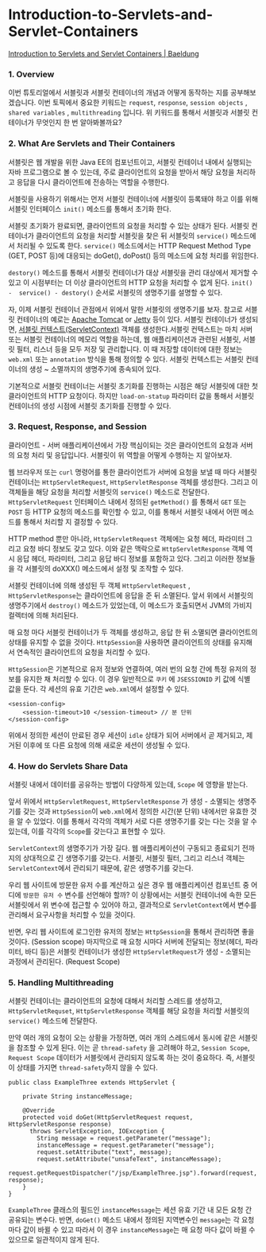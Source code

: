 # Introduction-to-Servlets-and-Servlet-Containers
[Introduction to Servlets and Servlet Containers | Baeldung](https://www.baeldung.com/java-servlets-containers-intro)

### 1. Overview

이번 튜토리얼에서 서블릿과 서블릿 컨테이너의 개념과 어떻게 동작하는 지를 공부해보겠습니다. 이번 토픽에서 중요한 키워드는 `request`, `response`, `session objects` , `shared variables` , `multithreading`  입니다. 위 키워드를 통해서 서블릿과 서블릿 컨테이너가 무엇인지 한 번 알아봐볼까요?

### 2. What Are Servlets and Their Containers

서블릿은 웹 개발을 위한 Java EE의 컴포넌트이고, 서블릿 컨테이너 내에서 실행되는 자바 프로그램으로 볼 수 있는데, 주로 클라이언트의 요청을 받아서 해당 요청을 처리하고 응답을 다시 클라이언트에 전송하는 역할을 수행한다.

서블릿을 사용하기 위해서는 먼저 서블릿 컨테이너에 서블릿이 등록돼야 하고 이를 위해 서블릿 인터페이스 `init()` 메소드를 통해서 초기화 한다.

서블릿 초기화가 완료되면, 클라이언트의 요청을 처리할 수 있는 상태가 된다. 서블릿 컨테이너가 클라이언트의 요청을 처리할 서블릿을 찾은 뒤 서블릿의 `service()` 메소드에서 처리될 수 있도록 한다. `service()` 메소드에서는 HTTP Request Method Type (GET, POST 등)에 대응되는 doGet(), doPost() 등의 메소드에 요청 처리를 위임한다.

`destory()` 메소드를 통해서 서블릿 컨테이너가 대상 서블릿을 관리 대상에서 제거할 수 있고 이 시점부터는 더 이상 클라이언트의 HTTP 요청을 처리할 수 없게 된다. `init() -  service() - destory()`  순서로 서블릿의 생명주기를 설명할 수 있다.

자, 이제 서블릿 컨테이너 관점에서 위에서 말한 서블릿의 생명주기를 보자.  참고로 서블릿 컨테이너의 예로는  [Apache Tomcat](https://www.baeldung.com/tomcat)  or  [Jetty](https://www.baeldung.com/deploy-to-jetty)  등이 있다. 서블릿 컨테이너가 생성되면,  [서블릿 컨텍스트(ServletContext)](https://www.baeldung.com/context-servlet-initialization-param)  객체를 생성한다.서블릿 컨텍스트는 마치 서버 또는 서블릿 컨테이너의 메모리 역할을 하는데, 웹 애플리케이션과 관련된 서블릿, 서블릿 필터, 리스너 등을 모두 저장 및  관리합니다. 이 때 저장할 데이터에 대한 정보는 `web.xml` 또는 `annotation` 방식을 통해 정의할 수 있다. 서블릿 컨텍스트는 서블릿 컨테이너의 생성 ~ 소멸까지의 생명주기에 종속되어 있다.

기본적으로 서블릿 컨테이너는 서블릿 초기화를 진행하는 시점은 해당 서블릿에 대한 첫 클라이언트의 HTTP 요청이다. 하지만 `load-on-statup` 파라미터 값을 통해서 서블릿 컨테이너의 생성 시점에 서블릿 초기화를 진행할 수 있다.

### 3. Request, Response, and Session

클라이언트 - 서버 애플리케이션에서 가장 핵심이되는 것은 클라이언트의 요청과 서버의 요청 처리 및 응답입니다. 서블릿이 위 역할을 어떻게 수행하는 지 알아보자.

웹 브라우저 또는 `curl` 명령어를 통한 클라이언트가 서버에 요청을 보낼 때 마다 서블릿 컨테이너는 `HttpServletRequest`, `HttpServletResponse` 객체를 생성한다. 그리고 이 객체들을 해당 요청을 처리할 서블릿의 `service()` 메소드로 전달한다. `HttpServletRequest`  인터페이스 내에서 정의된 `getMethod()` 를 통해서 `GET` 또는 `POST`  등 HTTP 요청의 메소드를 확인할 수 있고, 이를 통해서 서블릿 내에서 어떤 메소드를 통해서 처리할 지 결정할 수 있다.

HTTP method 뿐만 아니라, `HttpServletRequest` 객체에는 요청 헤더, 파라미터 그리고 요청 바디 정보도 갖고 있다. 이와 같은 맥락으로 `HttpServletResponse` 객체 역시 응답 헤더, 파라미터, 그리고 응답 바디 정보를 포함하고 있다. 그리고 이러한 정보들을 각 서블릿의 doXXX() 메소드에서 설정 및 조작할 수 있다.

서블릿 컨테이너에 의해 생성된 두 객체 `HttpServletRequest` , `HttpServletResponse`는 클라이언트에 응답을 준 뒤 소멸된다. 앞서 위에서 서블릿의 생명주기에서 `destroy()` 메소드가 있었는데, 이 메소드가 호출되면서 JVM의 가비지 컬렉터에 의해 처리된다.

매 요청 마다 서블릿 컨테이너가 두 객체를 생성하고, 응답 한 뒤 소멸되면 클라이언트의 상태를 유지할 수 없을 것이다.  `HttpSession`을 사용하면 클라이언트의 상태를 유지해서 연속적인 클라이언트의 요청을 처리할 수 있다.

`HttpSession`은 기본적으로 유저 정보와 연결하여, 여러 번의 요청 간에 특정 유저의 정보를 유지한 채 처리할 수 있다. 이 경우 일반적으로 `쿠키` 에 `JSESSIONID` 키 값에 식별 값을 둔다. 각 세션의 유효 기간은 `web.xml`에서 설정할 수 있다.

```
<session-config>
	<session-timeout>10	</session-timeout> // 분 단위
</session-config>
```

위에서 정의한 세션이 만료된 경우 세션이 `idle` 상태가 되어 서버에서 곧 제거되고, 제거된 이후에 또 다른 요청에 의해 새로운 세션이 생성될 수 있다.


### 4. How do  Servlets Share Data

서블릿 내에서 데이터를 공유하는 방법이 다양하게 있는데, `Scope` 에 영향을 받는다.

앞서 위에서 `HttpServletRequest`, `HttpServletResponse` 가 생성 - 소멸되는 생명주기를 갖는 것과 `HttpSession`이 `web.xml`에서 정의한 시간(분 단위) 내에서만 유효한 것을 알 수 있었다. 이를 통해서 각각의 객체가 서로 다른 생명주기를 갖는 다는 것을 알 수 있는데, 이를 각각의 `Scope`를 갖는다고 표현할 수 있다.

`ServletContext`의 생명주기가 가장 길다. 웹 애플리케이션이 구동되고 종료되기 전까지의 상대적으로 긴 생명주기를 갖는다. 서블릿, 서블릿 필터, 그리고 리스너 객체는 `ServletContext`에서 관리되기 때문에, 같은 생명주기를 갖는다.

우리 웹 사이트에 방문한 유저 수를 계산하고 싶은 경우 웹 애플리케이션 컴포넌트 중 어디에 `방문한 유저 수` 변수를 선언해야 할까?  이 상황에서는 서블릿 컨테이너에 속한 모든 서블릿에서 위 변수에 접근할 수 있어야 하고, 결과적으로 `ServletContext`에서 변수를 관리해서 요구사항을 처리할 수 있을 것이다.

반면, 우리 웹 사이트에 로그인한 유저의 정보는 `HttpSession`을 통해서 관리하면 좋을 것이다. (Session scope) 마지막으로 매 요청 시마다 서버에 전달되는 정보(헤더, 파라미터, 바디 등)은 서블릿 컨테이너가 생성한 `HttpServletRequest`가 생성 - 소멸되는 과정에서 관리된다.  (Request Scope)

### 5. Handling Multithreading

서블릿 컨테이너는 클라이언트의 요청에 대해서 처리할 스레드를 생성하고, `HttpServletRequset`, `HttpServletResponse` 객체를 해당 요청을 처리할 서블릿의 `service()` 메소드에 전달한다.

만약 여러 개의 요청이 오는 상황을 가정하면, 여러 개의 스레드에서 동시에 같은 서블릿을 참조할 수 있게 된다. 이는 곧 `thread-safety` 을 고려해야 하고, `Session Scope`, `Request Scope`  데이터가 서블릿에서 관리되지 않도록 하는 것이 중요하다. 즉, 서블릿이 상태를 가지면 `thread-safety`하지 않을 수 있다.

```
public class ExampleThree extends HttpServlet {
    
    private String instanceMessage; 

    @Override
    protected void doGet(HttpServletRequest request, HttpServletResponse response) 
      throws ServletException, IOException {
        String message = request.getParameter("message");
        instanceMessage = request.getParameter("message");
        request.setAttribute("text", message);
        request.setAttribute("unsafeText", instanceMessage);
        request.getRequestDispatcher("/jsp/ExampleThree.jsp").forward(request, response);
    }
}
```

`ExampleThree` 클래스의 필드인 `instanceMessage`는 세션 유효 기간 내 모든 요청 간 공유되는 변수다. 반면, `doGet()` 메소드 내에서 정의된 지역변수인 `message`는 각 요청마다 값이 바뀔 수 있고 따라서 이 경우 `instanceMessage`는 매 요청 마다 값이 바뀔 수 있으므로 일관적이지 않게 된다.
